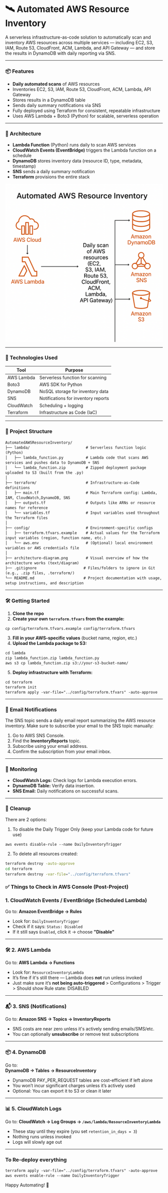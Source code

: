 # 🛰️ Automated AWS Resource Inventory

A serverless infrastructure-as-code solution to automatically scan and inventory AWS resources across multiple services — including EC2, S3, IAM, Route 53, CloudFront, ACM, Lambda, and API Gateway — and store the results in DynamoDB with daily reporting via SNS.

---

### 📦 Features

- **Daily automated scans** of AWS resources
- Inventories EC2, S3, IAM, Route 53, CloudFront, ACM, Lambda, API Gateway
- Stores results in a DynamoDB table
- Sends daily summary notifications via SNS
- Fully deployed using Terraform for consistent, repeatable infrastructure
- Uses AWS Lambda + Boto3 (Python) for scalable, serverless operation

---

### 🧱 Architecture

- **Lambda Function** (Python) runs daily to scan AWS services
- **CloudWatch Events (EventBridge)** triggers the Lambda function on a schedule
- **DynamoDB** stores inventory data (resource ID, type, metadata, timestamp)
- **SNS** sends a daily summary notification
- **Terraform** provisions the entire stack

![AWS Resource Inventory Architecture](architecture-diagram.png)


---

### 🚀 Technologies Used

| Tool       | Purpose                               |
|------------|----------------------------------------|
| AWS Lambda | Serverless function for scanning       |
| Boto3      | AWS SDK for Python                     |
| DynamoDB   | NoSQL storage for inventory data       |
| SNS        | Notifications for inventory reports    |
| CloudWatch | Scheduling + logging                   |
| Terraform  | Infrastructure as Code (IaC)           |

---

### 📁 Project Structure

```
AutomatedAWSResourceInventory/
├── lambda/                         # Serverless function logic (Python)
│   ├── lambda_function.py          # Lambda code that scans AWS services and pushes data to DynamoDB + SNS
│   └── lambda_function.zip         # Zipped deployment package uploaded to S3 (built from the .py)
│
├── terraform/                      # Infrastructure-as-Code definitions
│   ├── main.tf                     # Main Terraform config: Lambda, IAM, CloudWatch,DynamoDB, SNS
│   ├── outputs.tf                  # Outputs like ARNs or resource names for reference
│   └── variables.tf                # Input variables used throughout the Terraform files
│
├── config/                         # Environment-specific configs
│   ├── terraform.tfvars.example    # Actual values for the Terraform input variables (region, function name, etc.)
│   └── aws.env                     # (Optional) local environment variables or AWS credentials file
│
├── architecture-diagram.png        # Visual overview of how the architecture works (text/diagram)
├── .gitignore                     # Files/folders to ignore in Git (e.g., .zip files, .terraform/)
└── README.md                      # Project documentation with usage, setup instructions, and description
```

---

### 🛠️ Getting Started

1. **Clone the repo**  
2. **Create your own `terraform.tfvars` from the example:**

```
cp config/terraform.tfvars.example config/terraform.tfvars
```

3. **Fill in your AWS-specific values** (bucket name, region, etc.)
4. **Upload the Lambda package to S3:**

```
cd lambda
zip lambda_function.zip lambda_function.py
aws s3 cp lambda_function.zip s3://your-s3-bucket-name/
```

5. **Deploy infrastructure with Terraform:**

```
cd terraform
terraform init
terraform apply -var-file="../config/terraform.tfvars" -auto-approve
```

---


### 📧 **Email Notifications**

The SNS topic sends a daily email report summarizing the AWS resource inventory. Make sure to subscribe your email to the SNS topic manually:
1. Go to AWS SNS Console.
2. Find the **InventoryReports** topic.
3. Subscribe using your email address.
4. Confirm the subscription from your email inbox.

---

### 🌟 **Monitoring**

- **CloudWatch Logs:** Check logs for Lambda execution errors.
- **DynamoDB Table:** Verify data insertion.
- **SNS Email:** Daily notifications on successful scans.

---

### 🧹 **Cleanup**
There are 2 options: 
1. To disable the Daily Trigger Only (keep your Lambda code for future use)
```
aws events disable-rule --name DailyInventoryTrigger
```

2. To delete all resources created:
```bash
terraform destroy -auto-approve
cd terraform
terraform destroy -var-file="../config/terraform.tfvars"
```


### ✅ Things to Check in AWS Console (Post-Project)
### **1. CloudWatch Events / EventBridge (Scheduled Lambda)**

Go to:  **Amazon EventBridge → Rules**
- Look for: `DailyInventoryTrigger`
- Check if it says: `Status: Disabled`
- If it still says `Enabled`, click it → choose **"Disable"**

---

### 🛠 **2. AWS Lambda**

Go to: **AWS Lambda → Functions**
- Look for: `ResourceInventoryLambda`
- It’s fine if it's still there — Lambda does **not** run unless invoked
- Just make sure it’s **not being auto-triggered** > Configurations > Trigger > Should show Rule state: DISABLED

---

### 📬 **3. SNS (Notifications)**
Go to:  **Amazon SNS → Topics → InventoryReports**
- SNS costs are near zero unless it's actively sending emails/SMS/etc.
- You can optionally **unsubscribe** or remove test subscriptions

---

### 📦 **4. DynamoDB**
Go to:  
**DynamoDB → Tables → ResourceInventory**
- DynamoDB PAY_PER_REQUEST tables are cost-efficient if left alone
- You won’t incur significant charges unless it’s actively used
- Optional: You can export it to S3 or clean it later
---

### 📊 **5. CloudWatch Logs**
 Go to:  **CloudWatch → Log Groups → `/aws/lambda/ResourceInventoryLambda`**
- These stay until they expire (you set `retention_in_days = 3`)
- Nothing runs unless invoked
- Logs will slowly age out

---



### To Re-deploy everything 
```
terraform apply -var-file="../config/terraform.tfvars" -auto-approve
aws events enable-rule --name DailyInventoryTrigger
``` 


Happy Automating! 🎉
